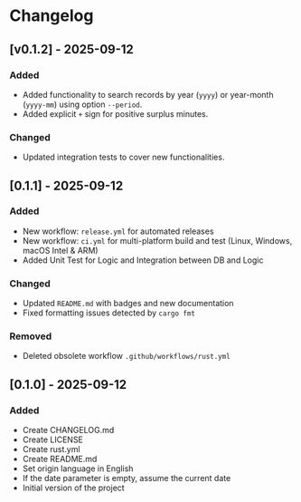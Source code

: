 # Changelog

## [v0.1.2] - 2025-09-12
### Added
- Added functionality to search records by year (`yyyy`) or year-month (`yyyy-mm`) using option `--period`.
- Added explicit `+` sign for positive surplus minutes.

### Changed
- Updated integration tests to cover new functionalities.

## [0.1.1] - 2025-09-12
### Added
- New workflow: `release.yml` for automated releases
- New workflow: `ci.yml` for multi-platform build and test (Linux, Windows, macOS Intel & ARM)
- Added Unit Test for Logic and Integration between DB and Logic

### Changed
- Updated `README.md` with badges and new documentation
- Fixed formatting issues detected by `cargo fmt`

### Removed
- Deleted obsolete workflow `.github/workflows/rust.yml`

## [0.1.0] - 2025-09-12
### Added
- Create CHANGELOG.md
- Create LICENSE
- Create rust.yml
- Create README.md
- Set origin language in English
- If the date parameter is empty, assume the current date
- Initial version of the project
